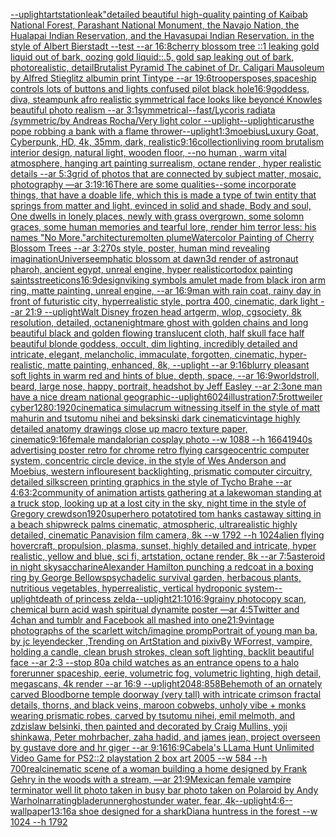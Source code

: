 [--uplight](https://www.ebank.nz/aiartgenerator?category=--uplight)[artstation](https://www.ebank.nz/aiartgenerator?category=artstation)[leak"](https://www.ebank.nz/aiartgenerator?category=leak%22)[detailed beautiful high-quality painting of Kaibab National Forest, Parashant National Monument, the Navajo Nation, the Hualapai Indian Reservation, and the Havasupai Indian Reservation. in the style of Albert Bierstadt --test --ar 16:8](https://www.ebank.nz/aiartgenerator?category=detailed%20beautiful%20high-quality%20painting%20of%20Kaibab%20National%20Forest%2C%20Parashant%20National%20Monument%2C%20the%20Navajo%20Nation%2C%20the%20Hualapai%20Indian%20Reservation%2C%20and%20the%20Havasupai%20Indian%20Reservation.%20in%20the%20style%20of%20Albert%20Bierstadt%20--test%20--ar%2016%3A8)[cherry blossom tree ::1 leaking gold liquid out of bark, oozing gold liquid::.5, gold sap leaking out of bark, photorealistic, detail](https://www.ebank.nz/aiartgenerator?category=cherry%20blossom%20tree%20%3A%3A1%20leaking%20gold%20liquid%20out%20of%20bark%2C%20oozing%20gold%20liquid%3A%3A.5%2C%20gold%20sap%20leaking%20out%20of%20bark%2C%20photorealistic%2C%20detail)[Brutalist Pyramid The cabinet of Dr. Caligari Mausoleum by Alfred Stieglitz albumin print Tintype --ar 19:6](https://www.ebank.nz/aiartgenerator?category=Brutalist%20Pyramid%20The%20cabinet%20of%20Dr.%20Caligari%20Mausoleum%20by%20Alfred%20Stieglitz%20albumin%20print%20Tintype%20--ar%2019%3A6)[troopers](https://www.ebank.nz/aiartgenerator?category=troopers)[poses,](https://www.ebank.nz/aiartgenerator?category=poses%2C)[spaceship controls lots of buttons and lights confused pilot black hole](https://www.ebank.nz/aiartgenerator?category=spaceship%20controls%20lots%20of%20buttons%20and%20lights%20confused%20pilot%20black%20hole)[16:9](https://www.ebank.nz/aiartgenerator?category=16%3A9)[goddess, diva, steampunk afro realistic symmetrical face looks like beyoncé Knowles beautiful photo realism --ar 3:1](https://www.ebank.nz/aiartgenerator?category=goddess%2C%20diva%2C%20steampunk%20afro%20realistic%20symmetrical%20face%20looks%20like%20beyonc%C3%A9%20Knowles%20beautiful%20photo%20realism%20--ar%203%3A1)[symmetrical](https://www.ebank.nz/aiartgenerator?category=symmetrical)[--fast](https://www.ebank.nz/aiartgenerator?category=--fast)[/Lycoris radiata /symmetric/by Andreas Rocha/Very light color --uplight](https://www.ebank.nz/aiartgenerator?category=/Lycoris%20radiata%20/symmetric/by%20Andreas%20Rocha/Very%20light%20color%20--uplight)[--uplight](https://www.ebank.nz/aiartgenerator?category=--uplight)[icarus](https://www.ebank.nz/aiartgenerator?category=icarus)[the pope robbing a bank with a flame thrower](https://www.ebank.nz/aiartgenerator?category=the%20pope%20robbing%20a%20bank%20with%20a%20flame%20thrower)[--uplight](https://www.ebank.nz/aiartgenerator?category=--uplight)[1:3](https://www.ebank.nz/aiartgenerator?category=1%3A3)[moebius](https://www.ebank.nz/aiartgenerator?category=moebius)[Luxury Goat, Cyberpunk, HD, 4k, 35mm, dark, realistic](https://www.ebank.nz/aiartgenerator?category=Luxury%20Goat%2C%20Cyberpunk%2C%20HD%2C%204k%2C%2035mm%2C%20dark%2C%20realistic)[9:16](https://www.ebank.nz/aiartgenerator?category=9%3A16)[collection](https://www.ebank.nz/aiartgenerator?category=collection)[living room brutalism interior design, natural light, wooden floor, --no human , warm vital atmosphere, hanging art painting surrealism, octane render , hyper realistic details --ar 5:3](https://www.ebank.nz/aiartgenerator?category=living%20room%20brutalism%20interior%20design%2C%20natural%20light%2C%20wooden%20floor%2C%20--no%20human%20%2C%20warm%20vital%20atmosphere%2C%20hanging%20art%20painting%20surrealism%2C%20octane%20render%20%2C%20hyper%20realistic%20details%20--ar%205%3A3)[grid of photos that are connected by subject matter, mosaic, photography  —ar 3:1](https://www.ebank.nz/aiartgenerator?category=grid%20of%20photos%20that%20are%20connected%20by%20subject%20matter%2C%20mosaic%2C%20photography%20%20%E2%80%94ar%203%3A1)[9:16](https://www.ebank.nz/aiartgenerator?category=9%3A16)[There are some qualities--some incorporate things, that have a doable life, which this is made a type of twin entity that springs from matter and light, evinced in solid and shade, Body and soul, One dwells in lonely places, newly with grass overgrown, some solomn graces, some human memories and tearful lore, render him terror less: his names "No More."](https://www.ebank.nz/aiartgenerator?category=There%20are%20some%20qualities--some%20incorporate%20things%2C%20that%20have%20a%20doable%20life%2C%20which%20this%20is%20made%20a%20type%20of%20twin%20entity%20that%20springs%20from%20matter%20and%20light%2C%20evinced%20in%20solid%20and%20shade%2C%20Body%20and%20soul%2C%20One%20dwells%20in%20lonely%20places%2C%20newly%20with%20grass%20overgrown%2C%20some%20solomn%20graces%2C%20some%20human%20memories%20and%20tearful%20lore%2C%20render%20him%20terror%20less%3A%20his%20names%20%22No%20More.%22)[architecture](https://www.ebank.nz/aiartgenerator?category=architecture)[molten plume](https://www.ebank.nz/aiartgenerator?category=molten%20plume)[Watercolor Painting of Cherry Blossom Trees --ar 3:2](https://www.ebank.nz/aiartgenerator?category=Watercolor%20Painting%20of%20Cherry%20Blossom%20Trees%20--ar%203%3A2)[70s style, poster, human mind revealing imagination](https://www.ebank.nz/aiartgenerator?category=70s%20style%2C%20poster%2C%20human%20mind%20revealing%20imagination)[Universe](https://www.ebank.nz/aiartgenerator?category=Universe)[emphatic blossom at dawn](https://www.ebank.nz/aiartgenerator?category=emphatic%20blossom%20at%20dawn)[3d render of astronaut pharoh, ancient egypt, unreal engine, hyper realistic](https://www.ebank.nz/aiartgenerator?category=3d%20render%20of%20astronaut%20pharoh%2C%20ancient%20egypt%2C%20unreal%20engine%2C%20hyper%20realistic)[ortodox painting saints](https://www.ebank.nz/aiartgenerator?category=ortodox%20painting%20saints)[street](https://www.ebank.nz/aiartgenerator?category=street)[icons](https://www.ebank.nz/aiartgenerator?category=icons)[16:9](https://www.ebank.nz/aiartgenerator?category=16%3A9)[design](https://www.ebank.nz/aiartgenerator?category=design)[viking symbols amulet made from black iron arm ring, matte painting, unreal engine, --ar 16:9](https://www.ebank.nz/aiartgenerator?category=viking%20symbols%20amulet%20made%20from%20black%20iron%20arm%20ring%2C%20matte%20painting%2C%20unreal%20engine%2C%20--ar%2016%3A9)[man with rain coat, rainy day in front of futuristic city, hyperrealistic style, portra 400, cinematic, dark light --ar 21:9 --uplight](https://www.ebank.nz/aiartgenerator?category=man%20with%20rain%20coat%2C%20rainy%20day%20in%20front%20of%20futuristic%20city%2C%20hyperrealistic%20style%2C%20portra%20400%2C%20cinematic%2C%20dark%20light%20--ar%2021%3A9%20--uplight)[Walt Disney frozen head artgerm, wlop, cgsociety, 8k resolution, detailed, octane](https://www.ebank.nz/aiartgenerator?category=Walt%20Disney%20frozen%20head%20artgerm%2C%20wlop%2C%20cgsociety%2C%208k%20resolution%2C%20detailed%2C%20octane)[nightmare ghost with golden chains and long beautiful black and golden flowing translucent cloth, half skull face half beautiful blonde goddess, occult, dim lighting, incredibly detailed and intricate, elegant, melancholic, immaculate, forgotten, cinematic, hyper-realistic, matte painting, enhanced, 8k, --uplight --ar 9:16](https://www.ebank.nz/aiartgenerator?category=nightmare%20ghost%20with%20golden%20chains%20and%20long%20beautiful%20black%20and%20golden%20flowing%20translucent%20cloth%2C%20half%20skull%20face%20half%20beautiful%20blonde%20goddess%2C%20occult%2C%20dim%20lighting%2C%20incredibly%20detailed%20and%20intricate%2C%20elegant%2C%20melancholic%2C%20immaculate%2C%20forgotten%2C%20cinematic%2C%20hyper-realistic%2C%20matte%20painting%2C%20enhanced%2C%208k%2C%20--uplight%20--ar%209%3A16)[blurry pleasant soft lights in warm red and hints of blue, depth, space, --ar 16:9](https://www.ebank.nz/aiartgenerator?category=blurry%20pleasant%20soft%20lights%20in%20warm%20red%20and%20hints%20of%20blue%2C%20depth%2C%20space%2C%20--ar%2016%3A9)[worlds](https://www.ebank.nz/aiartgenerator?category=worlds)[troll, beard, large nose, happy, portrait, headshot by Jeff Easley --ar 2:3](https://www.ebank.nz/aiartgenerator?category=troll%2C%20beard%2C%20large%20nose%2C%20happy%2C%20portrait%2C%20headshot%20by%20Jeff%20Easley%20--ar%202%3A3)[one man have a nice dream  national geographic](https://www.ebank.nz/aiartgenerator?category=one%20man%20have%20a%20nice%20dream%20%20national%20geographic)[--uplight](https://www.ebank.nz/aiartgenerator?category=--uplight)[6024](https://www.ebank.nz/aiartgenerator?category=6024)[illustration](https://www.ebank.nz/aiartgenerator?category=illustration)[7:5](https://www.ebank.nz/aiartgenerator?category=7%3A5)[rottweiler cyber](https://www.ebank.nz/aiartgenerator?category=rottweiler%20cyber)[1280:1920](https://www.ebank.nz/aiartgenerator?category=1280%3A1920)[cinematic](https://www.ebank.nz/aiartgenerator?category=cinematic)[a simulacrum witnessing itself in the style of matt mahurin and tsutomu nihei and beksinski dark cinematic](https://www.ebank.nz/aiartgenerator?category=a%20simulacrum%20witnessing%20itself%20in%20the%20style%20of%20matt%20mahurin%20and%20tsutomu%20nihei%20and%20beksinski%20dark%20cinematic)[vintage highly detailed anatomy drawings close up macro texture paper, cinematic](https://www.ebank.nz/aiartgenerator?category=vintage%20highly%20detailed%20anatomy%20drawings%20close%20up%20macro%20texture%20paper%2C%20cinematic)[9:16](https://www.ebank.nz/aiartgenerator?category=9%3A16)[female mandalorian cosplay photo --w 1088 --h 1664](https://www.ebank.nz/aiartgenerator?category=female%20mandalorian%20cosplay%20photo%20--w%201088%20--h%201664)[1940s advertising poster retro for chrome retro flying cars](https://www.ebank.nz/aiartgenerator?category=1940s%20advertising%20poster%20retro%20for%20chrome%20retro%20flying%20cars)[geocentric computer system, concentric circle device, in the style of Wes Anderson and Moebius, western inflouresent backlighting, prismatic computer circuitry, detailed silkscreen printing graphics in the style of Tycho Brahe --ar 4:6](https://www.ebank.nz/aiartgenerator?category=geocentric%20computer%20system%2C%20concentric%20circle%20device%2C%20in%20the%20style%20of%20Wes%20Anderson%20and%20Moebius%2C%20western%20inflouresent%20backlighting%2C%20prismatic%20computer%20circuitry%2C%20detailed%20silkscreen%20printing%20graphics%20in%20the%20style%20of%20Tycho%20Brahe%20--ar%204%3A6)[3:2](https://www.ebank.nz/aiartgenerator?category=3%3A2)[community of animation artists gathering at a lake](https://www.ebank.nz/aiartgenerator?category=community%20of%20animation%20artists%20gathering%20at%20a%20lake)[woman standing at a truck stop, looking up at a lost city in the sky, night time in the style of Gregory crewdson](https://www.ebank.nz/aiartgenerator?category=woman%20standing%20at%20a%20truck%20stop%2C%20looking%20up%20at%20a%20lost%20city%20in%20the%20sky%2C%20night%20time%20in%20the%20style%20of%20Gregory%20crewdson)[1920](https://www.ebank.nz/aiartgenerator?category=1920)[superhero potato](https://www.ebank.nz/aiartgenerator?category=superhero%20potato)[tired tom hanks castaway sitting in a beach shipwreck palms cinematic, atmospheric, ultrarealistic highly detailed, cinematic Panavision film camera, 8k --w 1792 --h 1024](https://www.ebank.nz/aiartgenerator?category=tired%20tom%20hanks%20castaway%20sitting%20in%20a%20beach%20shipwreck%20palms%20cinematic%2C%20atmospheric%2C%20ultrarealistic%20highly%20detailed%2C%20cinematic%20Panavision%20film%20camera%2C%208k%20--w%201792%20--h%201024)[alien flying hovercraft, propulsion, plasma, sunset, highly detailed and intricate, hyper realistic, yellow and blue, sci fi, artstation, octane render, 8k --ar 7:5](https://www.ebank.nz/aiartgenerator?category=alien%20flying%20hovercraft%2C%20propulsion%2C%20plasma%2C%20sunset%2C%20highly%20detailed%20and%20intricate%2C%20hyper%20realistic%2C%20yellow%20and%20blue%2C%20sci%20fi%2C%20artstation%2C%20octane%20render%2C%208k%20--ar%207%3A5)[asteroid in night sky](https://www.ebank.nz/aiartgenerator?category=asteroid%20in%20night%20sky)[saccharine](https://www.ebank.nz/aiartgenerator?category=saccharine)[Alexander Hamilton punching a redcoat in a boxing ring by George Bellows](https://www.ebank.nz/aiartgenerator?category=Alexander%20Hamilton%20punching%20a%20redcoat%20in%20a%20boxing%20ring%20by%20George%20Bellows)[psychadelic survival garden, herbacous plants, nutritious vegetables, hyperrealistic, vertical hydroponic system](https://www.ebank.nz/aiartgenerator?category=psychadelic%20survival%20garden%2C%20herbacous%20plants%2C%20nutritious%20vegetables%2C%20hyperrealistic%2C%20vertical%20hydroponic%20system)[--uplight](https://www.ebank.nz/aiartgenerator?category=--uplight)[death of princess zelda](https://www.ebank.nz/aiartgenerator?category=death%20of%20princess%20zelda)[--uplight](https://www.ebank.nz/aiartgenerator?category=--uplight)[21:10](https://www.ebank.nz/aiartgenerator?category=21%3A10)[16:9](https://www.ebank.nz/aiartgenerator?category=16%3A9)[grainy photocopy scan, chemical burn acid wash spiritual dynamite poster —ar 4:5](https://www.ebank.nz/aiartgenerator?category=grainy%20photocopy%20scan%2C%20chemical%20burn%20acid%20wash%20spiritual%20dynamite%20poster%20%E2%80%94ar%204%3A5)[Twitter and 4chan and tumblr and Facebook all mashed into one](https://www.ebank.nz/aiartgenerator?category=Twitter%20and%204chan%20and%20tumblr%20and%20Facebook%20all%20mashed%20into%20one)[21:9](https://www.ebank.nz/aiartgenerator?category=21%3A9)[vintage photographs of the scarlett witch](https://www.ebank.nz/aiartgenerator?category=vintage%20photographs%20of%20the%20scarlett%20witch)[/imagine prompPortrait of young man ba, by jc leyendecker ,Trending on ArtStation and pixiv](https://www.ebank.nz/aiartgenerator?category=/imagine%20prompPortrait%20of%20young%20man%20ba%2C%20by%20jc%20leyendecker%20%2CTrending%20on%20ArtStation%20and%20pixiv)[By WForrest, vampire, holding a candle, clean brush strokes, clean soft lighting, backlit beautiful face --ar 2:3 --stop 80](https://www.ebank.nz/aiartgenerator?category=By%20WForrest%2C%20vampire%2C%20holding%20a%20candle%2C%20clean%20brush%20strokes%2C%20clean%20soft%20lighting%2C%20backlit%20beautiful%20face%20--ar%202%3A3%20--stop%2080)[a child watches as an entrance opens to a halo forerunner spaceship, eerie, volumetric fog, volumetric lighting, high detail, megascans, 4k render --ar 16:9 --uplight](https://www.ebank.nz/aiartgenerator?category=a%20child%20watches%20as%20an%20entrance%20opens%20to%20a%20halo%20forerunner%20spaceship%2C%20eerie%2C%20volumetric%20fog%2C%20volumetric%20lighting%2C%20high%20detail%2C%20megascans%2C%204k%20render%20--ar%2016%3A9%20--uplight)[2048:858](https://www.ebank.nz/aiartgenerator?category=2048%3A858)[Behemoth of an ornately carved Bloodborne temple doorway (very tall) with intricate crimson fractal details, thorns, and black veins, maroon cobwebs, unholy vibe + monks wearing prismatic robes, carved by tsutomu nihei, emil melmoth, and zdzislaw belsinki, then painted and decorated by Craig Mullins, yoji shinkawa, Peter mohrbacher, zaha hadid, and james jean, project overseen by gustave dore and hr giger --ar 9:16](https://www.ebank.nz/aiartgenerator?category=Behemoth%20of%20an%20ornately%20carved%20Bloodborne%20temple%20doorway%20%28very%20tall%29%20with%20intricate%20crimson%20fractal%20details%2C%20thorns%2C%20and%20black%20veins%2C%20maroon%20cobwebs%2C%20unholy%20vibe%20%2B%20monks%20wearing%20prismatic%20robes%2C%20carved%20by%20tsutomu%20nihei%2C%20emil%20melmoth%2C%20and%20zdzislaw%20belsinki%2C%20then%20painted%20and%20decorated%20by%20Craig%20Mullins%2C%20yoji%20shinkawa%2C%20Peter%20mohrbacher%2C%20zaha%20hadid%2C%20and%20james%20jean%2C%20project%20overseen%20by%20gustave%20dore%20and%20hr%20giger%20--ar%209%3A16)[16:9](https://www.ebank.nz/aiartgenerator?category=16%3A9)[Cabela's LLama Hunt Unlimited Video Game for PS2::2 playstation 2 box art 2005  --w 584 --h 700](https://www.ebank.nz/aiartgenerator?category=Cabela%27s%20LLama%20Hunt%20Unlimited%20Video%20Game%20for%20PS2%3A%3A2%20playstation%202%20box%20art%202005%20%20--w%20584%20--h%20700)[real](https://www.ebank.nz/aiartgenerator?category=real)[cinematic scene of a woman building a home designed by Frank Gehry in the woods with a stream, —ar 21:9](https://www.ebank.nz/aiartgenerator?category=cinematic%20scene%20of%20a%20woman%20building%20a%20home%20designed%20by%20Frank%20Gehry%20in%20the%20woods%20with%20a%20stream%2C%20%E2%80%94ar%2021%3A9)[Mexican female vampire terminator well lit photo taken in busy bar photo taken on Polaroid by Andy Warhol](https://www.ebank.nz/aiartgenerator?category=Mexican%20female%20vampire%20terminator%20well%20lit%20photo%20taken%20in%20busy%20bar%20photo%20taken%20on%20Polaroid%20by%20Andy%20Warhol)[narrating](https://www.ebank.nz/aiartgenerator?category=narrating)[bladerunner](https://www.ebank.nz/aiartgenerator?category=bladerunner)[ghost](https://www.ebank.nz/aiartgenerator?category=ghost)[under water, fear, 4k](https://www.ebank.nz/aiartgenerator?category=under%20water%2C%20fear%2C%204k)[--uplight](https://www.ebank.nz/aiartgenerator?category=--uplight)[4:6](https://www.ebank.nz/aiartgenerator?category=4%3A6)[--wallpaper](https://www.ebank.nz/aiartgenerator?category=--wallpaper)[13:16](https://www.ebank.nz/aiartgenerator?category=13%3A16)[a shoe designed for a shark](https://www.ebank.nz/aiartgenerator?category=a%20shoe%20designed%20for%20a%20shark)[Diana huntress in the forest --w 1024 --h 1792](https://www.ebank.nz/aiartgenerator?category=Diana%20huntress%20in%20the%20forest%20--w%201024%20--h%201792)